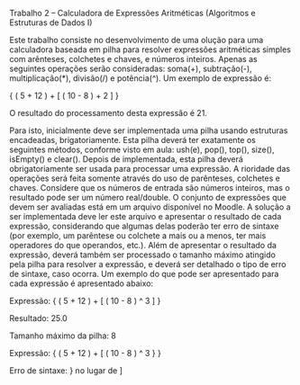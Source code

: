 Trabalho 2 – Calculadora de Expressões Aritméticas (Algoritmos e Estruturas de Dados I)

Este trabalho consiste no desenvolvimento de uma olução para uma calculadora baseada em pilha para resolver expressões aritméticas 
simples com arênteses, colchetes e chaves, e números inteiros. Apenas as seguintes operações serão consideradas:
soma(+), subtração(-), multiplicação(*), divisão(/) e potência(^).
Um exemplo de expressão é:

{ ( 5 + 12 ) + [ ( 10 - 8 ) + 2 ] }

O resultado do processamento desta expressão é 21.

Para isto, inicialmente deve ser implementada uma pilha usando estruturas encadeadas, brigatoriamente. Esta pilha deverá ter exatamente 
os seguintes métodos, conforme visto em aula: ush(e), pop(), top(), size(), isEmpty() e clear().
Depois de implementada, esta pilha deverá obrigatoriamente ser usada para processar uma expressão. A rioridade das operações será feita 
somente através do uso de parênteses, colchetes e chaves. Considere que os números de entrada são números inteiros, mas o resultado pode 
ser um número real/double. O conjunto de expressões que devem ser avaliadas está em um arquivo disponível no Moodle. A solução a ser 
implementada deve ler este arquivo e apresentar o resultado de cada expressão, considerando que algumas delas poderão ter erro de sintaxe
(por exemplo, um parêntese ou colchete a mais ou a menos, ter mais operadores do que operandos, etc.). Além de apresentar o resultado da 
expressão, deverá também ser processado o tamanho máximo atingido pela pilha para resolver a expressão, e deverá ser detalhado o tipo de 
erro de sintaxe, caso ocorra. Um exemplo do que pode ser apresentado para cada expressão é apresentado abaixo:

Expressão: { ( 5 + 12 ) + [ ( 10 - 8 ) ^ 3 ] }

Resultado: 25.0

Tamanho máximo da pilha: 8

Expressão: { ( 5 + 12 ) + [ ( 10 - 8 ) ^ 3 } }

Erro de sintaxe: } no lugar de ]
